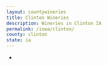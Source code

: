 ```yaml
---
layout: countywineries
title: Clinton Wineries
description: Wineries in Clinton IA
permalink: /iowa/clinton/
county: clinton
state: ia
---
```

-
